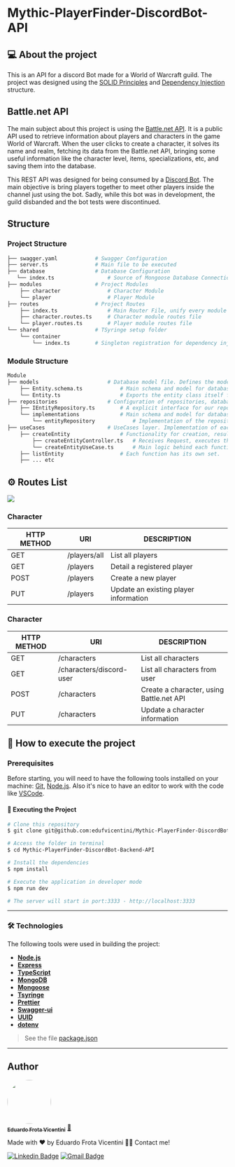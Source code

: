 # Mythic-PlayerFinder-DiscordBot-API

## 💻 About the project

This is an API for a discord Bot made for a World of Warcraft guild.
The project was designed using the [SOLID Principles](https://www.baeldung.com/solid-principles) and [Dependency Injection](https://www.tutorialsteacher.com/ioc/dependency-injection) structure.

## Battle.net API

The main subject about this project is using the [Battle.net API](https://develop.battle.net/). It is a public API used to retrieve information about players and characters in the game World of Warcraft. When the user clicks to create a character, it solves its name and realm, fetching its data from the Battle.net API, bringing some useful information like the character level, items, specializations, etc, and saving them into the database.

This REST API was designed for being consumed by a [Discord Bot](https://discord.com/). The main objective is bring players together to meet other players inside the channel just using the bot. Sadly, while this bot was in development, the guild disbanded and the bot tests were discontinued.

## Structure

### Project Structure
```bash
├── swagger.yaml            # Swagger Configuration
├── server.ts               # Main file to be executed
├── database                # Database Configuration
   └── index.ts                 # Source of Mongoose Database Connection                  
├── modules                 # Project Modules
    ├── character               # Character Module
    └── player                  # Player Module
├── routes                  # Project Routes
    ├── index.ts                # Main Router File, unify every module route in one router
    ├── character.routes.ts     # Character module routes file
    └── player.routes.ts        # Player module routes file
└── shared                  # TSyringe setup folder   
    └── container                 
        └── index.ts        # Singleton registration for dependency injection
```

### Module Structure
```bash
Module
├── models                      # Database model file. Defines the modeling of the entity.
    ├── Entity.schema.ts            # Main schema and model for database
    └── Entity.ts                   # Exports the entity class itself for types
├── repositories                # Configuration of repositories, database layer.
    ├── IEntityRepository.ts        # A explicit interface for our repository layer.
    └── implementations             # Main schema and model for database
        └── entityRepository            # Implementation of the repository interface for each given database or storage
├── useCases                    # UseCases layer. Implementation of each functionality.
    ├── createEntity                # Functionality for creation, result of POST method.
        ├── createEntityController.ts   # Receives Request, executes the useCase and return Response.
        └── createEntityUseCase.ts      # Main logic behind each functionality, like manipulating and validating data.
    ├── listEntity                  # Each function has its own set.
    ├── ... etc
```

## ⚙️ Routes List
<a href="https://raw.githubusercontent.com/edufvicentini/Mythic-PlayerFinder-DiscordBot-Backend-API/master/assets/Mythic-PlayerFinder-insomnia.json">
   <img src="https://img.shields.io/badge/GET-INSOMNIA%20FILE-purple" />
 </a>

### Character
| HTTP METHOD   | URI                           |  DESCRIPTION     
| -----------   | ---------------               |  --------------------------      
|  GET          | /players/all                  |  List all players        
|  GET          | /players                      |  Detail a registered player   
|  POST         | /players                      |  Create a new player
|  PUT          | /players                      |  Update an existing player information  

### Character
| HTTP METHOD   | URI                           |  DESCRIPTION     
| -----------   | ---------------               |  --------------------------      
|  GET          | /characters                   |  List all characters        
|  GET          | /characters/discord-user      |  List all characters from user   
|  POST         | /characters                   |  Create a character, using Battle.net API
|  PUT          | /characters                   |  Update a character information        

## 🚀 How to execute the project

### Prerequisites

Before starting, you will need to have the following tools installed on your machine:
[Git](https://git-scm.com), [Node.js](https://nodejs.org/en/). 
Also it's nice to have an editor to work with the code like [VSCode](https://code.visualstudio.com/).

#### 🎲 Executing the Project
```bash
# Clone this repository
$ git clone git@github.com:edufvicentini/Mythic-PlayerFinder-DiscordBot-Backend-API.git

# Access the folder in terminal
$ cd Mythic-PlayerFinder-DiscordBot-Backend-API

# Install the dependencies
$ npm install

# Execute the application in developer mode
$ npm run dev

# The server will start in port:3333 - http://localhost:3333
```

---

### 🛠 Technologies

The following tools were used in building the project:

- **[Node.js](https://nodejs.org/en/)**
- **[Express](https://expressjs.com/)**
- **[TypeScript](https://www.typescriptlang.org/)**
- **[MongoDB](https://www.mongodb.com/)**
- **[Mongoose](https://mongoosejs.com/)**
- **[Tsyringe](https://www.npmjs.com/package/tsyringe)**
- **[Prettier](https://prettier.io/)**
- **[Swagger-ui](https://swagger.io/)**
- **[UUID](https://www.npmjs.com/package/uuid)**
- **[dotenv](https://www.npmjs.com/package/dotenv)**

> See the file [package.json](https://github.com/edufvicentini/Mythic-PlayerFinder-DiscordBot-Backend-API/blob/master/package.json)

---


## Author

<a href="https://https://www.linkedin.com/in/eduardofvicentini">
 <img style="border-radius: 50%;" src="https://avatars.githubusercontent.com/u/95220802?s=400&u=55c93f56de0ea7dfee88bfe5d75a8f795ef89f4b&v=4" width="100px;" alt=""/>
 <br />
 <sub><b>Eduardo Frota Vicentini</b></sub></a> <a href="https://https://www.linkedin.com/in/eduardofvicentini" title="Eduardo">🚀</a>

Made with ❤️ by Eduardo Frota Vicentini 👋🏽 Contact me!

[![Linkedin Badge](https://img.shields.io/badge/-Eduardo-blue?style=flat-square&logo=Linkedin&logoColor=white&link=https://https://www.linkedin.com/in/eduardofvicentini/)](https://www.linkedin.com/in/eduardofvicentini/) 
[![Gmail Badge](https://img.shields.io/badge/-eduardofvicentini@gmail.com-c14438?style=flat-square&logo=Gmail&logoColor=white&link=mailto:eduardofvicentini@gmail.com)](mailto:eduardofvicentini@gmail.com)

